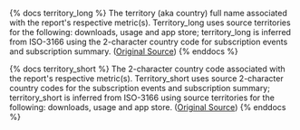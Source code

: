 {% docs territory_long %} The territory (aka country) full name associated with the report's respective metric(s). Territory_long uses source territories for the following: downloads, usage and app store; territory_long is inferred from ISO-3166 using the 2-character country code for subscription events and subscription summary. ([Original Source](https://github.com/lukes/ISO-3166-Countries-with-Regional-Codes/blob/master/all/all.csv)) {% enddocs %}

{% docs territory_short %} The 2-character country code associated with the report's respective metric(s). Territory_short uses source 2-character country codes for the subscription events and subscription summary; territory_short is inferred from ISO-3166 using source territories for the following: downloads, usage and app store. ([Original Source](https://github.com/lukes/ISO-3166-Countries-with-Regional-Codes/blob/master/all/all.csv)) {% enddocs %}

